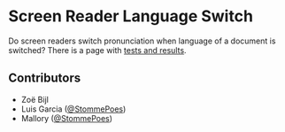 # Screen Reader Language Switch
Do screen readers switch pronunciation when language of a document is switched? There is a page with [tests and results](https://rawgit.com/ZoeBijl/language-switch/master/tests/index.html).

## Contributors
* Zoë Bijl
* Luis Garcia ([@StommePoes](https://twitter.com/garcialo))
* Mallory ([@StommePoes](https://twitter.com/StommePoes))
